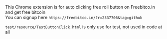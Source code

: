 This Chrome extension is for auto clicking free roll button on Freebitco.in and get free bitcoin <br>
You can signup here
`https://freebitco.in/?r=2337706&tag=github`

`test/resource/TestButtonClick.html` 
is only use for test, not used in code at all 